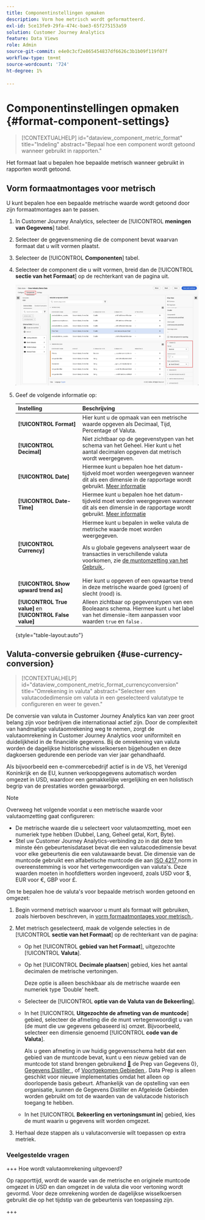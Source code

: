 ```yaml
---
title: Componentinstellingen opmaken
description: Vorm hoe metrisch wordt geformatteerd.
exl-id: 5ce13fe9-29fa-474c-bae3-65f275153a59
solution: Customer Journey Analytics
feature: Data Views
role: Admin
source-git-commit: e4e0c3cf2e865454837df6626c3b1b09f119f07f
workflow-type: tm+mt
source-wordcount: '724'
ht-degree: 1%

---
```


# Componentinstellingen opmaken {#format-component-settings}

<!-- markdownlint-disable MD034 -->

>[!CONTEXTUALHELP]
>id="dataview_component_metric_format"
>title="Indeling"
>abstract="Bepaal hoe een component wordt getoond wanneer gebruikt in rapporten."

<!-- markdownlint-enable MD034 -->


Het formaat laat u bepalen hoe bepaalde metrisch wanneer gebruikt in rapporten wordt getoond.

## Vorm formaatmontages voor metrisch

U kunt bepalen hoe een bepaalde metrische waarde wordt getoond door zijn formaatmontages aan te passen.

1. In Customer Journey Analytics, selecteer de [!UICONTROL **meningen van Gegevens**] tabel.

1. Selecteer de gegevensmening die de component bevat waarvan formaat dat u wilt vormen plaatst.

1. Selecteer de [!UICONTROL **Componenten**] tabel.

1. Selecteer de component die u wilt vormen, breid dan de [!UICONTROL **sectie van het Formaat**] op de rechterkant van de pagina uit.

   ![ montages van het Formaat ](../assets/format-settings.png)

1. Geef de volgende informatie op:

   | Instelling | Beschrijving |
   | --- | --- |
   | **[!UICONTROL Format]** | Hier kunt u de opmaak van een metrische waarde opgeven als Decimaal, Tijd, Percentage of Valuta. |
   | **[!UICONTROL Decimal]** | Niet zichtbaar op de gegevenstypen van het schema van het Geheel. Hier kunt u het aantal decimalen opgeven dat metrisch wordt weergegeven. |
   | **[!UICONTROL Date]** | Hiermee kunt u bepalen hoe het datum-tijdveld moet worden weergegeven wanneer dit als een dimensie in de rapportage wordt gebruikt. [Meer informatie](../../use-cases/data-views/data-views-usecases.md#date-and-date-time-use-cases) |
   | **[!UICONTROL Date-Time]** | Hiermee kunt u bepalen hoe het datum-tijdveld moet worden weergegeven wanneer dit als een dimensie in de rapportage wordt gebruikt. [Meer informatie](../../use-cases/data-views/data-views-usecases.md#date-and-date-time-use-cases) |
   | **[!UICONTROL Currency]** | Hiermee kunt u bepalen in welke valuta de metrische waarde moet worden weergegeven. <p>Als u globale gegevens analyseert waar de transacties in verschillende valuta voorkomen, zie [ de muntomzetting van het Gebruik ](#use-currency-conversion).</p> |
   | **[!UICONTROL Show upward trend as]** | Hier kunt u opgeven of een opwaartse trend in deze metrische waarde goed (groen) of slecht (rood) is. |
   | **[!UICONTROL True value]** en **[!UICONTROL False value]** | Alleen zichtbaar op gegevenstypen van een Booleaans schema. Hiermee kunt u het label van het dimensie-item aanpassen voor waarden `true` en `false` . |

   {style="table-layout:auto"}

## Valuta-conversie gebruiken {#use-currency-conversion}

<!-- markdownlint-disable MD034 -->

>[!CONTEXTUALHELP]
>id="dataview_component_metric_format_currencyconversion"
>title="Omrekening in valuta"
>abstract="Selecteer een valutacodedimensie om valuta in een geselecteerd valutatype te configureren en weer te geven."

<!-- markdownlint-enable MD034 -->

De conversie van valuta in Customer Journey Analytics kan van zeer groot belang zijn voor bedrijven die internationaal actief zijn. Door de complexiteit van handmatige valutaomrekening weg te nemen, zorgt de valutaomrekening in Customer Journey Analytics voor uniformiteit en duidelijkheid in de financiële gegevens. Bij de omrekening van valuta worden de dagelijkse historische wisselkoersen bijgehouden en deze dagkoersen gedurende een periode van vier jaar gehandhaafd.

Als bijvoorbeeld een e-commercebedrijf actief is in de VS, het Verenigd Koninkrijk en de EU, kunnen verkoopgegevens automatisch worden omgezet in USD, waardoor een gemakkelijke vergelijking en een holistisch begrip van de prestaties worden gewaarborgd.

>[!NOTE]
>
>Overweeg het volgende voordat u een metrische waarde voor valutaomzetting gaat configureren:
>
>* De metrische waarde die u selecteert voor valutaomzetting, moet een numeriek type hebben (Dubbel, Lang, Geheel getal, Kort, Byte).
>* Stel uw Customer Journey Analytics-verbinding zo in dat deze ten minste één gebeurtenisdataset bevat die een valutacodedimensie bevat voor elke gebeurtenis die een valutawaarde bevat. Die dimensie van de muntcode gebruikt een alfabetische muntcode die aan [ ISO 4217 ](https://www.iso.org/iso-4217-currency-codes.html) norm in overeenstemming is voor het vertegenwoordigen van valuta&#39;s. Deze waarden moeten in hoofdletters worden ingevoerd, zoals USD voor $, EUR voor €, GBP voor £.

Om te bepalen hoe de valuta&#39;s voor bepaalde metrisch worden getoond en omgezet:

1. Begin vormend metrisch waarvoor u munt als formaat wilt gebruiken, zoals hierboven beschreven, in [ vorm formaatmontages voor metrisch ](#configure-format-settings-for-a-metric).

1. Met metrisch geselecteerd, maak de volgende selecties in de [!UICONTROL **sectie van het Formaat**] op de rechterkant van de pagina:

   * Op het [!UICONTROL **gebied van het Formaat**], uitgezochte [!UICONTROL **Valuta**].

   * Op het [!UICONTROL **Decimale plaatsen**] gebied, kies het aantal decimalen de metrische vertoningen.

     Deze optie is alleen beschikbaar als de metrische waarde een numeriek type &#39;Double&#39; heeft.

   * Selecteer de [!UICONTROL **optie van de Valuta van de Bekeerling**].

   * In het [!UICONTROL **Uitgezochte de afmeting van de muntcode**] gebied, selecteer de afmeting die de munt vertegenwoordigt u van (de munt die uw gegevens gebaseerd is) omzet. Bijvoorbeeld, selecteer een dimensie genoemd [!UICONTROL **code van de Valuta**].

     Als u geen afmeting in uw huidig gegevensschema hebt dat een gebied van de muntcode bevat, kunt u een nieuw gebied van de muntcode tot stand brengen gebruikend [&#128279;](https://experienceleague.adobe.com/docs/experience-platform/data-prep/home.html?lang=nl-NL) de Prep van Gegevens 0&rbrace;, [ Gegevens Distiller ](https://experienceleague.adobe.com/docs/experience-platform/query/data-distiller/overview.html?lang=nl-NL), of [ Voortgekomen Gebieden ](/help/data-views/derived-fields/derived-fields.md).  Data Prep is alleen geschikt voor nieuwe implementaties omdat het alleen op doorlopende basis gebeurt. Afhankelijk van de opstelling van een organisatie, kunnen de Gegevens Distiller en Afgeleide Gebieden worden gebruikt om tot de waarden van de valutacode historisch toegang te hebben.

   * In het [!UICONTROL **Bekeerling en vertoningsmunt in**] gebied, kies de munt waarin u gegevens wilt worden omgezet.

1. Herhaal deze stappen als u valutaconversie wilt toepassen op extra metriek.



### Veelgestelde vragen

+++ Hoe wordt valutaomrekening uitgevoerd?

Op rapporttijd, wordt de waarde van de metrische en originele muntcode omgezet in USD en dan omgezet in de valuta die voor vertoning wordt gevormd. Voor deze omrekening worden de dagelijkse wisselkoersen gebruikt die op het tijdstip van de gebeurtenis van toepassing zijn.

+++

